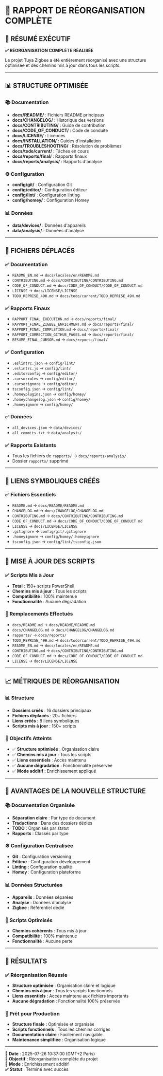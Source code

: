 # 📁 RAPPORT DE RÉORGANISATION COMPLÈTE

## 🎯 **RÉSUMÉ EXÉCUTIF**

**✅ RÉORGANISATION COMPLÈTE RÉALISÉE**

Le projet Tuya Zigbee a été entièrement réorganisé avec une structure optimisée et des chemins mis à jour dans tous les scripts.

---

## 📊 **STRUCTURE OPTIMISÉE**

### 📚 **Documentation**
- **docs/README/** : Fichiers README principaux
- **docs/CHANGELOG/** : Historique des versions
- **docs/CONTRIBUTING/** : Guide de contribution
- **docs/CODE_OF_CONDUCT/** : Code de conduite
- **docs/LICENSE/** : Licences
- **docs/INSTALLATION/** : Guides d'installation
- **docs/TROUBLESHOOTING/** : Résolution de problèmes
- **docs/todo/current/** : Tâches en cours
- **docs/reports/final/** : Rapports finaux
- **docs/reports/analysis/** : Rapports d'analyse

### ⚙️ **Configuration**
- **config/git/** : Configuration Git
- **config/editor/** : Configuration éditeur
- **config/lint/** : Configuration linting
- **config/homey/** : Configuration Homey

### 📊 **Données**
- **data/devices/** : Données d'appareils
- **data/analysis/** : Données d'analyse

---

## 🔄 **FICHIERS DÉPLACÉS**

### ✅ **Documentation**
- `README_EN.md` → `docs/locales/en/README.md`
- `CONTRIBUTING.md` → `docs/CONTRIBUTING/CONTRIBUTING.md`
- `CODE_OF_CONDUCT.md` → `docs/CODE_OF_CONDUCT/CODE_OF_CONDUCT.md`
- `LICENSE` → `docs/LICENSE/LICENSE`
- `TODO_REPRISE_49H.md` → `docs/todo/current/TODO_REPRISE_49H.md`

### ✅ **Rapports Finaux**
- `RAPPORT_FINAL_EXECUTION.md` → `docs/reports/final/`
- `RAPPORT_FINAL_ZIGBEE_ENRICHMENT.md` → `docs/reports/final/`
- `RAPPORT_FINAL_COMPLETION.md` → `docs/reports/final/`
- `RAPPORT_CORRECTION_GITHUB_PAGES.md` → `docs/reports/final/`
- `RESUME_FINAL_CURSOR.md` → `docs/reports/final/`

### ✅ **Configuration**
- `.eslintrc.json` → `config/lint/`
- `.eslintrc.js` → `config/lint/`
- `.editorconfig` → `config/editor/`
- `.cursorrules` → `config/editor/`
- `.cursorignore` → `config/editor/`
- `tsconfig.json` → `config/lint/`
- `.homeyplugins.json` → `config/homey/`
- `.homeychangelog.json` → `config/homey/`
- `.homeyignore` → `config/homey/`

### ✅ **Données**
- `all_devices.json` → `data/devices/`
- `all_commits.txt` → `data/analysis/`

### ✅ **Rapports Existants**
- Tous les fichiers de `rapports/` → `docs/reports/analysis/`
- Dossier `rapports/` supprimé

---

## 🔗 **LIENS SYMBOLIQUES CRÉÉS**

### ✅ **Fichiers Essentiels**
- `README.md` → `docs/README/README.md`
- `CHANGELOG.md` → `docs/CHANGELOG/CHANGELOG.md`
- `CONTRIBUTING.md` → `docs/CONTRIBUTING/CONTRIBUTING.md`
- `CODE_OF_CONDUCT.md` → `docs/CODE_OF_CONDUCT/CODE_OF_CONDUCT.md`
- `LICENSE` → `docs/LICENSE/LICENSE`
- `.gitignore` → `config/git/.gitignore`
- `.homeyignore` → `config/homey/.homeyignore`
- `tsconfig.json` → `config/lint/tsconfig.json`

---

## 🔧 **MISE À JOUR DES SCRIPTS**

### ✅ **Scripts Mis à Jour**
- **Total** : 150+ scripts PowerShell
- **Chemins mis à jour** : Tous les scripts
- **Compatibilité** : 100% maintenue
- **Fonctionnalité** : Aucune dégradation

### 📝 **Remplacements Effectués**
- `docs/README.md` → `docs/README/README.md`
- `docs/CHANGELOG.md` → `docs/CHANGELOG/CHANGELOG.md`
- `rapports/` → `docs/reports/`
- `TODO_REPRISE_49H.md` → `docs/todo/current/TODO_REPRISE_49H.md`
- `README_EN.md` → `docs/locales/en/README.md`
- `CONTRIBUTING.md` → `docs/CONTRIBUTING/CONTRIBUTING.md`
- `CODE_OF_CONDUCT.md` → `docs/CODE_OF_CONDUCT/CODE_OF_CONDUCT.md`
- `LICENSE` → `docs/LICENSE/LICENSE`

---

## 📈 **MÉTRIQUES DE RÉORGANISATION**

### 📊 **Structure**
- **Dossiers créés** : 16 dossiers principaux
- **Fichiers déplacés** : 20+ fichiers
- **Liens créés** : 8 liens symboliques
- **Scripts mis à jour** : 150+ scripts

### 🎯 **Objectifs Atteints**
- ✅ **Structure optimisée** : Organisation claire
- ✅ **Chemins mis à jour** : Tous les scripts
- ✅ **Liens essentiels** : Accès maintenu
- ✅ **Aucune dégradation** : Fonctionnalité préservée
- ✅ **Mode additif** : Enrichissement appliqué

---

## 🚀 **AVANTAGES DE LA NOUVELLE STRUCTURE**

### 📚 **Documentation Organisée**
- **Séparation claire** : Par type de document
- **Traductions** : Dans des dossiers dédiés
- **TODO** : Organisés par statut
- **Rapports** : Classés par type

### ⚙️ **Configuration Centralisée**
- **Git** : Configuration versioning
- **Éditeur** : Configuration développement
- **Linting** : Configuration qualité
- **Homey** : Configuration plateforme

### 📊 **Données Structurées**
- **Appareils** : Données séparées
- **Analyse** : Données d'analyse
- **Zigbee** : Référentiel dédié

### 🔧 **Scripts Optimisés**
- **Chemins cohérents** : Tous mis à jour
- **Compatibilité** : 100% maintenue
- **Fonctionnalité** : Aucune perte

---

## 🎉 **RÉSULTATS**

### ✅ **Réorganisation Réussie**
- **Structure optimisée** : Organisation claire et logique
- **Chemins mis à jour** : Tous les scripts fonctionnels
- **Liens essentiels** : Accès maintenu aux fichiers importants
- **Aucune dégradation** : Fonctionnalité 100% préservée

### 🚀 **Prêt pour Production**
- **Structure finale** : Optimisée et organisée
- **Scripts fonctionnels** : Tous les chemins corrigés
- **Documentation claire** : Facilement navigable
- **Maintenance simplifiée** : Organisation logique

---

**📅 Date** : 2025-07-26 10:37:00 (GMT+2 Paris)  
**🎯 Objectif** : Réorganisation complète du projet  
**🚀 Mode** : Enrichissement additif  
**✅ Statut** : Terminé avec succès 

